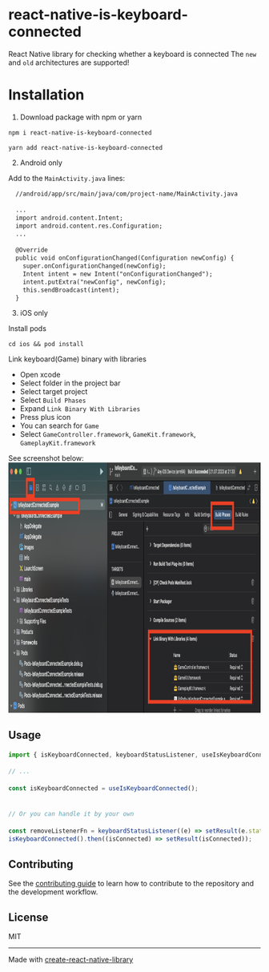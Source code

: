 # react-native-is-keyboard-connected

React Native library for checking whether a keyboard is connected
The `new` and `old` architectures are supported!

# Installation
1. Download package with npm or yarn

```
npm i react-native-is-keyboard-connected
```
```
yarn add react-native-is-keyboard-connected
```


2. Android only

Add to the  `MainActivity.java` lines:

```
  //android/app/src/main/java/com/project-name/MainActivity.java

  ...
  import android.content.Intent;
  import android.content.res.Configuration;
  ...
  
  @Override
  public void onConfigurationChanged(Configuration newConfig) {
    super.onConfigurationChanged(newConfig);
    Intent intent = new Intent("onConfigurationChanged");
    intent.putExtra("newConfig", newConfig);
    this.sendBroadcast(intent);
  }

```

3. iOS only

Install pods
```
cd ios && pod install
```

Link keyboard(Game) binary with libraries

- Open xcode
- Select folder in the project bar
- Select target project
- Select `Build Phases`
- Expand `Link Binary With Libraries`
- Press plus icon
- You can search for `Game`
- Select `GameController.framework`, `GameKit.framework`, `GameplayKit.framework`

See screenshot below:
<img src="/.github/images/link-binary-example.png" height="500" />


## Usage

```js
import { isKeyboardConnected, keyboardStatusListener, useIsKeyboardConnected } from 'react-native-is-keyboard-connected';

// ...

const isKeyboardConnected = useIsKeyboardConnected();


// Or you can handle it by your own
 
const removeListenerFn = keyboardStatusListener((e) => setResult(e.status));
isKeyboardConnected().then((isConnected) => setResult(isConnected));

```

## Contributing

See the [contributing guide](CONTRIBUTING.md) to learn how to contribute to the repository and the development workflow.

## License

MIT

---

Made with [create-react-native-library](https://github.com/callstack/react-native-builder-bob)
